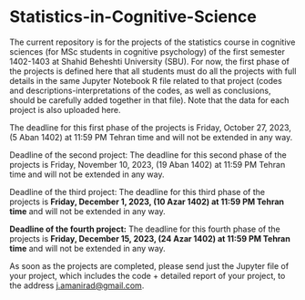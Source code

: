 # Statistics-in-Cognitive-Science

The current repository is for the projects of the statistics course in cognitive sciences (for MSc students in cognitive psychology) of the first semester 1402-1403 at Shahid Beheshti University (SBU). For now, the first phase of the projects is defined here that all students must do all the projects with full details in the same Jupyter Notebook R file related to that project (codes and descriptions-interpretations of the codes, as well as conclusions, should be carefully added together in that file). Note that the data for each project is also uploaded here.

The deadline for this first phase of the projects is Friday, October 27, 2023, (5 Aban 1402) at 11:59 PM Tehran time and will not be extended in any way.

Deadline of the second project: The deadline for this second phase of the projects is Friday, November 10, 2023, (19 Aban 1402) at 11:59 PM Tehran time and will not be extended in any way. 

Deadline of the third project: The deadline for this third phase of the projects is **Friday, December 1, 2023, (10 Azar 1402) at 11:59 PM Tehran time** and will not be extended in any way. 

**Deadline of the fourth project:** The deadline for this fourth phase of the projects is **Friday, December 15, 2023, (24 Azar 1402) at 11:59 PM Tehran time** and will not be extended in any way. 


As soon as the projects are completed, please send just the Jupyter file of your project, which includes the code + detailed report of your project, to the address j.amanirad@gmail.com.

